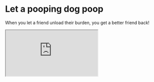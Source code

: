 # Let a pooping dog poop
<p></p>
When you let a friend unload their burden, you get a better friend back!
<p></p>
<iframe src="https://srinimkasturi.github.io/ui4io/Fido0001image.png" title="Fido0001image"></iframe>
